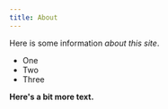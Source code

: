 ```yaml
---
title: About
---
```


Here is some information _about this site_.

- One
- Two
- Three

**Here's a bit more text.**
